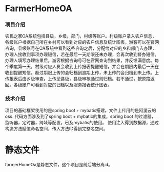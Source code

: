 # FarmerHomeOA
### 项目介绍
农民之家OA系统包括县级，乡级，部门，村级等账户。村级账户录入农户信息，各级账户根据自己所在乡村可以看到对应的农户信息及统计图表。游客可以在官网咨询，县级账号在OA系统中看到这些咨询之后，分配给对应的乡和部门去办理，办理人接收到事项办理短信，若在最后一天期限还未办理，会再次收到督办短信。办理人填写办理结果后，游客根据咨询号可在官网查询到结果，并反馈满意度。每个季度第一天，村级对应人员会收到上传报表提醒短信，并会在期限内最后一天在收到提醒短信。超过期限上传的会归档到逾期上传，未上传的会归档到未上传。上传报表后由乡级审查，上传至县级，县级审核通过则归档。若不通过，按原路返回。各级账户可看到对应的归档以及服务报表统计图表。
### 技术介绍
项目的基础框架使用的是spring boot + mybatis搭建，文件上传用的是阿里云的oss.
代码方面涉及到了spring boot + mybatic的集成，spring boot 的过滤器，监听器，定时器，跨域等配置，已及mybatis的使用。
使用注入得到数据源，通过构造方法赋值命名空间，传入方法ID得到完整名空间。
# 静态文件
farmerHomeOa是静态文件，这个项目是前后端分离id。
